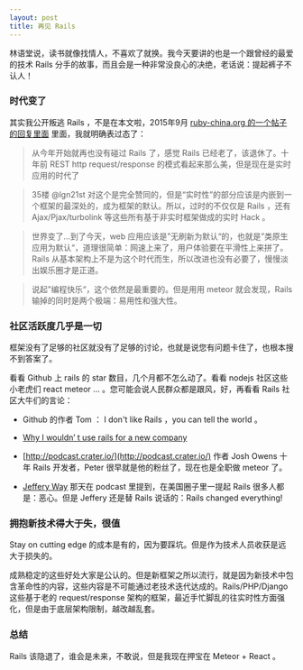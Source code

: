 ```yaml
---
layout: post
title: 再见 Rails
---
```


林语堂说，读书就像找情人，不喜欢了就换。我今天要讲的也是一个跟曾经的最爱的技术 Rails 分手的故事，而且会是一种非常没良心的决绝，老话说：提起裤子不认人！

### 时代变了

其实我公开叛逃 Rails ，不是在本文啦，2015年9月 [ruby-china.org 的一个帖子的回复里面](https://ruby-china.org/topics/27500) 里面，我就明确表过态了：

>从今年开始就再也没有碰过 Rails 了，感觉 Rails 已经老了，该退休了。十年前 REST http request/response 的模式看起来那么美，但是现在是实时应用的时代了

>35楼 @lgn21st 对这个是完全赞同的，但是“实时性”的部分应该是内嵌到一个框架的最深处的，成为框架的默认。所以，过时的不仅仅是 Rails ，还有 Ajax/Pjax/turbolink 等这些所有基于非实时框架做成的实时 Hack 。

>世界变了...到了今天，web 应用应该是”无刷新为默认“的，也就是”类原生应用为默认“，道理很简单：网速上来了，用户体验要在平滑性上来拼了。Rails 从基本架构上不是为这个时代而生，所以改进也没有必要了，慢慢淡出娱乐圈才是正道。

>说起”编程快乐“，这个依然是最重要的。但是用用 meteor 就会发现，Rails 输掉的同时是两个极端：易用性和强大性。


### 社区活跃度几乎是一切

框架没有了足够的社区就没有了足够的讨论，也就是说您有问题卡住了，也根本搜不到答案了。

看看 Github 上 rails 的  star 数目，几个月都不怎么动了。看看 nodejs 社区这些小老虎们  react meteor ... 。您可能会说人民群众都是跟风，好，再看看 Rails 社区大牛们的言论：

- Github 的作者 Tom ： I don't like  Rails ，you can tell the world 。

- [ Why I wouldn’ t use rails for a new company](https://ruby-china.org/topics/27500)

- [http://podcast.crater.io/](http://podcast.crater.io/) 作者 Josh Owens  十年 Rails 开发者，Peter 很早就是他的粉丝了，现在也是全职做 meteor 了。

- [Jeffery Way](http://laracasts.com) 那天在 podcast 里提到，在美国圈子里一提起 Rails 很多人都是：恶心。但是 Jeffery 还是替 Rails 说话的：Rails changed everything! 

### 拥抱新技术得大于失，很值

Stay on cutting edge 的成本是有的，因为要踩坑。但是作为技术人员收获是远大于损失的。

成熟稳定的这些好处大家是公认的。但是新框架之所以流行，就是因为新技术中包含革命性的内容，这些内容是不可能通过老技术迭代达成的。Rails/PHP/Django 这些基于老的 request/response 架构的框架，最近手忙脚乱的往实时性方面强化，但是由于底层架构限制，越改越乱套。

### 总结

Rails 该隐退了，谁会是未来，不敢说，但是我现在押宝在 Meteor + React 。
